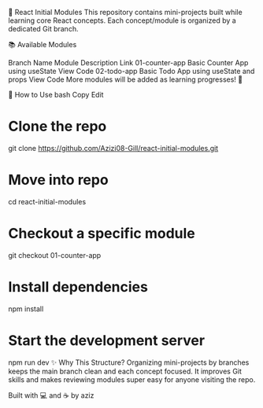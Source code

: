 🚀 React Initial Modules
This repository contains mini-projects built while learning core React concepts.
Each concept/module is organized by a dedicated Git branch.

📚 Available Modules

Branch Name Module Description Link
01-counter-app Basic Counter App using useState View Code
02-todo-app Basic Todo App using useState and props View Code
More modules will be added as learning progresses! 🚀

🧭 How to Use
bash
Copy
Edit

# Clone the repo

git clone https://github.com/Azizi08-Gill/react-initial-modules.git

# Move into repo

cd react-initial-modules

# Checkout a specific module

git checkout 01-counter-app

# Install dependencies

npm install

# Start the development server

npm run dev
✨ Why This Structure?
Organizing mini-projects by branches keeps the main branch clean and each concept focused.
It improves Git skills and makes reviewing modules super easy for anyone visiting the repo.

Built with 💻 and ☕ by aziz
